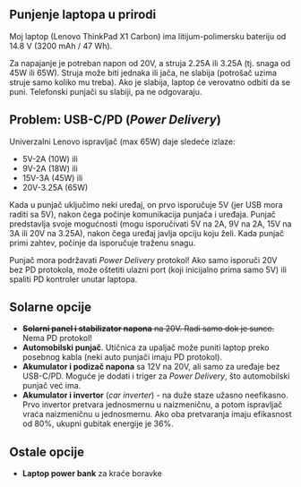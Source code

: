 ## Punjenje laptopa u prirodi

Moj laptop (Lenovo ThinkPad X1 Carbon) ima litijum-polimersku bateriju od 14.8 V (3200 mAh / 47 Wh).

Za napajanje je potreban napon od 20V, a struja 2.25A ili 3.25A (tj. snaga od 45W ili 65W). Struja može biti jednaka ili jača, ne slabija (potrošač uzima struje samo koliko mu treba). Ako je slabija, laptop će verovatno odbiti da se puni. Telefonski punjači su slabiji, pa ne odgovaraju.

## Problem: USB-C/PD (*Power Delivery*)

Univerzalni Lenovo ispravljač (max 65W) daje sledeće izlaze: 

- 5V-2A (10W) ili
- 9V-2A (18W) ili
- 15V-3A (45W) ili
- 20V-3.25A (65W)

Kada u punjač uključimo neki uređaj, on prvo isporučuje 5V (jer USB mora raditi sa 5V), nakon čega počinje komunikacija punjača i uređaja. Punjač predstavlja svoje mogućnosti (mogu isporučivati 5V na 2A, 9V na 2A, 15V na 3A ili 20V na 3.25A), nakon čega uređaj javlja opciju koju želi. Kada punjač primi zahtev, počinje da isporučuje traženu snagu.

Punjač mora podržavati *Power Delivery* protokol! Ako samo isporuči 20V bez PD protokola, može oštetiti ulazni port (koji inicijalno prima samo 5V) ili spaliti PD kontroler unutar laptopa.

## Solarne opcije

- ~~**Solarni panel i stabilizator napona** na 20V. Radi samo dok je sunce.~~ Nema PD protokol!
- **Automobilski punjač**. Utičnica za upaljač može puniti laptop preko posebnog kabla (neki auto punjači imaju PD protokol).
- **Akumulator i podizač napona** sa 12V na 20V, ali samo za uređaje bez USB-C/PD. Moguće je dodati i triger za *Power Delivery*, što automobilski punjač već ima.
- **Akumulator i invertor** (*car inverter*) - na duže staze užasno neefikasno. Prvo invertor pretvara jednosmernu u naizmeničnu, a potom ispravljač vraća naizmeničnu u jednosmernu. Ako oba pretvaranja imaju efikasnost od 80%, ukupni gubitak energije je 36%.

## Ostale opcije

- **Laptop power bank** za kraće boravke
